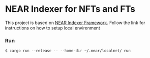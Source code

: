 # NEAR Indexer for NFTs and FTs

This project is based on [NEAR Indexer Framework](https://github.com/nearprotocol/nearcore/tree/master/chain/indexer).
Follow the link for instructions on how to setup local environment

### Run

`$ cargo run --release -- --home-dir ~/.near/localnet/ run`
